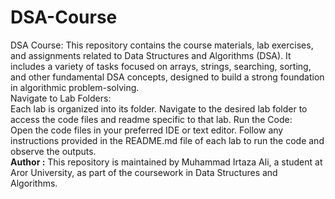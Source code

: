 # DSA-Course
DSA Course: This repository contains the course materials, lab exercises, and assignments related to Data Structures and Algorithms (DSA). It includes a variety of tasks focused on arrays, strings, searching, sorting, and other fundamental DSA concepts, designed to build a strong foundation in algorithmic problem-solving.<br>
Navigate to Lab Folders:
<br>
Each lab is organized into its folder. Navigate to the desired lab folder to access the code files and readme specific to that lab.
Run the Code:
<br>
Open the code files in your preferred IDE or text editor.
Follow any instructions provided in the README.md file of each lab to run the code and observe the outputs.<br>
<b>Author :</b>
This repository is maintained by Muhammad Irtaza Ali, a student at Aror University, as part of the coursework in Data Structures and Algorithms.
